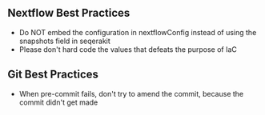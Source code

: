 ## Nextflow Best Practices

- Do NOT embed the configuration in nextflowConfig instead of using the snapshots field in seqerakit
- Please don't hard code the values that defeats the purpose of IaC

## Git Best Practices

- When pre-commit fails, don't try to amend the commit, because the commit didn't get made
